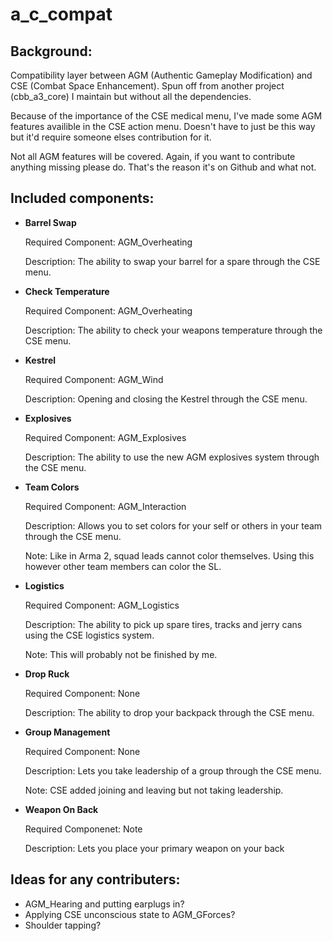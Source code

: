 a_c_compat
==========


Background:
---------------------------
Compatibility layer between AGM (Authentic Gameplay Modification) and CSE (Combat Space Enhancement). Spun off from another project (cbb_a3_core) I maintain but without all the dependencies.

Because of the importance of the CSE medical menu, I've made some AGM features availible in the CSE action menu. Doesn't have to just be this way but it'd require someone elses contribution for it.

Not all AGM features will be covered. Again, if you want to contribute anything missing please do. That's the reason it's on Github and what not.

Included components:
---------------------------

  - **Barrel Swap**

    Required Component: AGM_Overheating

    Description: The ability to swap your barrel for a spare through the CSE menu.
    
  - **Check Temperature**

    Required Component: AGM_Overheating

    Description: The ability to check your weapons temperature through the CSE menu.

  - **Kestrel**

    Required Component: AGM_Wind

    Description: Opening and closing the Kestrel through the CSE menu.

  - **Explosives**

    Required Component: AGM_Explosives

    Description: The ability to use the new AGM explosives system through the CSE menu.
    
  - **Team Colors**

    Required Component: AGM_Interaction

    Description: Allows you to set colors for your self or others in your team through the CSE menu.
    
    Note: Like in Arma 2, squad leads cannot color themselves. Using this however other team members can color the SL.

  - **Logistics**

    Required Component: AGM_Logistics

    Description: The ability to pick up spare tires, tracks and jerry cans using the CSE logistics system.

    Note: This will probably not be finished by me.

  - **Drop Ruck**

    Required Component: None

    Description: The ability to drop your backpack through the CSE menu.

  - **Group Management**

    Required Component: None

    Description: Lets you take leadership of a group through the CSE menu.

    Note: CSE added joining and leaving but not taking leadership.
      
  - **Weapon On Back**

    Required Componenet: Note

    Description: Lets you place your primary weapon on your back

Ideas for any contributers:
---------------------------
- AGM_Hearing and putting earplugs in?
- Applying CSE unconscious state to AGM_GForces?
- Shoulder tapping?
